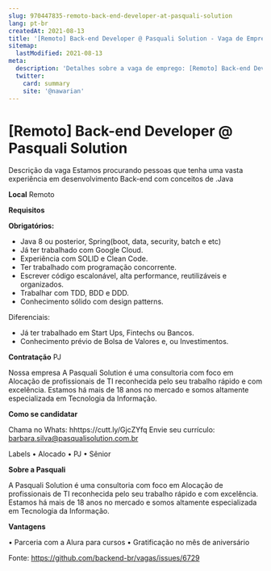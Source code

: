 ```yaml
---
slug: 970447835-remoto-back-end-developer-at-pasquali-solution
lang: pt-br
createdAt: 2021-08-13
title: '[Remoto] Back-end Developer @ Pasquali Solution - Vaga de Emprego'
sitemap:
  lastModified: 2021-08-13
meta:
  description: 'Detalhes sobre a vaga de emprego: [Remoto] Back-end Developer @ Pasquali Solution'
  twitter:
    card: summary
    site: '@nawarian'
---
```


# [Remoto] Back-end Developer @ Pasquali Solution

Descrição da vaga
Estamos procurando pessoas que tenha uma vasta experiência em desenvolvimento Back-end com conceitos de .Java

**Local**
Remoto

**Requisitos**

**Obrigatórios:**
- Java 8 ou posterior, Spring(boot, data, security, batch e etc)
- Já ter trabalhado com Google Cloud.
- Experiência com SOLID e Clean Code.
- Ter trabalhado com programação concorrente.
- Escrever código escalonável, alta performance, reutilizáveis e organizados.
- Trabalhar com TDD, BDD e DDD.
- Conhecimento sólido com design patterns.

Diferenciais:
- Já ter trabalhado em Start Ups, Fintechs ou Bancos.
- Conhecimento prévio de Bolsa de Valores e, ou Investimentos.

**Contratação**
PJ

Nossa empresa
A Pasquali Solution é uma consultoria com foco em Alocação de profissionais de TI reconhecida pelo seu trabalho rápido e com excelência.
Estamos há mais de 18 anos no mercado e somos altamente especializada em Tecnologia da Informação.

**Como se candidatar**

Chama no Whats:  hhttps://cutt.ly/GjcZYfq
Envie seu currículo: barbara.silva@pasqualisolution.com.br

Labels
•	Alocado
•	PJ
•	Sênior

**Sobre a Pasquali**

A Pasquali Solution é uma consultoria com foco em Alocação de profissionais de TI reconhecida pelo seu trabalho rápido e com excelência.
Estamos há mais de 18 anos no mercado e somos altamente especializada em Tecnologia da Informação.

**Vantagens**

•	Parceria com a Alura para cursos
•	Gratificação no mês de aniversário





Fonte: https://github.com/backend-br/vagas/issues/6729